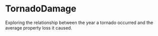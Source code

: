 # TornadoDamage
Exploring the relationship between the year a tornado occurred and the average property loss it caused.
